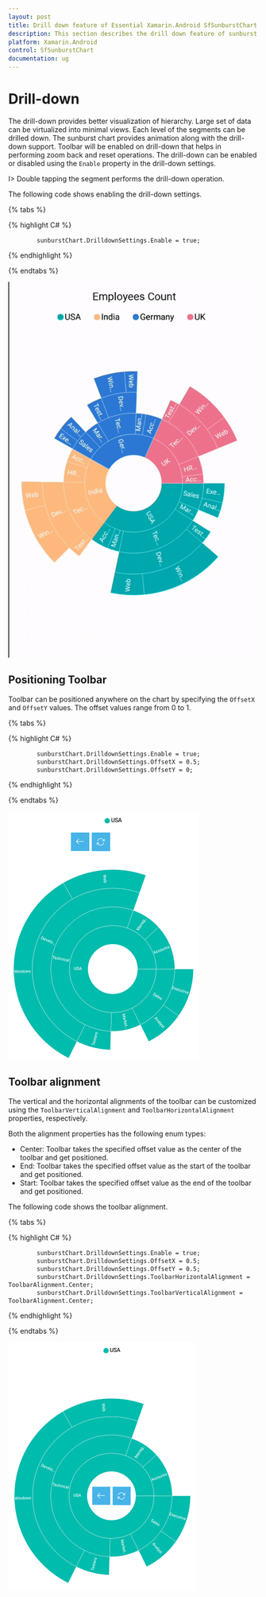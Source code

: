 ```yaml
---
layout: post
title: Drill down feature of Essential Xamarin.Android SfSunburstChart
description: This section describes the drill down feature of sunburst chart.
platform: Xamarin.Android
control: SfSunburstChart
documentation: ug
---
```


# Drill-down

The drill-down provides better visualization of hierarchy. Large set of data can be virtualized into minimal views. Each level of the segments can be drilled down. The sunburst chart provides animation along with the drill-down support. Toolbar will be enabled on drill-down that helps in performing zoom back and reset operations. The drill-down can be enabled or disabled using the `Enable` property in the drill-down settings.

I>  Double tapping the segment performs the drill-down operation.

The following code shows enabling the drill-down settings.

{% tabs %} 

{% highlight C# %} 

            sunburstChart.DrilldownSettings.Enable = true;

{% endhighlight %}

{% endtabs %} 

![](Drilldown_images/Drilldown.gif)

## Positioning Toolbar

Toolbar can be positioned anywhere on the chart by specifying the `OffsetX` and `OffsetY` values. The offset values range from 0 to 1.

{% tabs %} 

{% highlight C# %} 

            sunburstChart.DrilldownSettings.Enable = true;
            sunburstChart.DrilldownSettings.OffsetX = 0.5;
            sunburstChart.DrilldownSettings.OffsetY = 0;

{% endhighlight %}

{% endtabs %} 

![](Drilldown_images/Offset.png)

## Toolbar alignment 

The vertical and the horizontal alignments of the toolbar can be customized using the `ToolbarVerticalAlignment` and `ToolbarHorizontalAlignment` properties, respectively.

Both the alignment properties has the following enum types:

* Center: Toolbar takes the specified offset value as the center of the toolbar and get positioned.
* End: Toolbar takes the specified offset value as the start of the toolbar and get positioned.
* Start: Toolbar takes the specified offset value as the end of the toolbar and get positioned.

The following code shows the toolbar alignment.

{% tabs %} 

{% highlight C# %} 

            sunburstChart.DrilldownSettings.Enable = true;
            sunburstChart.DrilldownSettings.OffsetX = 0.5;
            sunburstChart.DrilldownSettings.OffsetY = 0.5;
            sunburstChart.DrilldownSettings.ToolbarHorizontalAlignment = ToolbarAlignment.Center;
            sunburstChart.DrilldownSettings.ToolbarVerticalAlignment = ToolbarAlignment.Center;

{% endhighlight %}

{% endtabs %} 

![](Drilldown_images/ToolbarAlignment.png)
